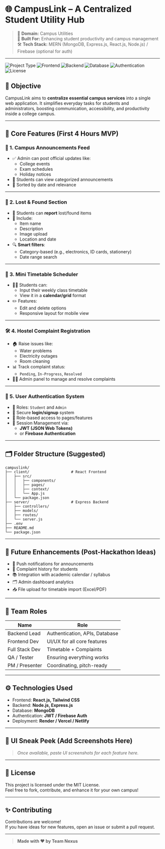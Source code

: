 # 🌐 CampusLink – A Centralized Student Utility Hub

> 🚀 **Domain:** Campus Utilities  
> 🧠 **Built For:** Enhancing student productivity and campus management  
> 🛠️ **Tech Stack:** MERN (MongoDB, Express.js, React.js, Node.js) / Firebase (optional for auth)  

---
![Project Type](https://img.shields.io/badge/Project-Campus%20Utilities-orange?style=for-the-badge)
![Frontend](https://img.shields.io/badge/Frontend-React.js-blue?style=for-the-badge)
![Backend](https://img.shields.io/badge/Backend-Node.js%20|%20Express.js-yellow?style=for-the-badge)
![Database](https://img.shields.io/badge/Database-MongoDB-brightgreen?style=for-the-badge)
![Authentication](https://img.shields.io/badge/Auth-JWT%20%2F%20Firebase-red?style=for-the-badge)
![License](https://img.shields.io/badge/License-MIT-green?style=for-the-badge)

## 📌 Objective

CampusLink aims to **centralize essential campus services** into a single web application. It simplifies everyday tasks for students and administrators, boosting communication, accessibility, and productivity inside a college campus.

---

## 🎯 Core Features (First 4 Hours MVP)

### 📢 1. Campus Announcements Feed
- ✅ Admin can post official updates like:
  - College events
  - Exam schedules
  - Holiday notices
- 🔎 Students can view categorized announcements
- 📅 Sorted by date and relevance

---

### 🧳 2. Lost & Found Section
- 🎒 Students can **report** lost/found items
- 📍 Include:
  - Item name
  - Description
  - Image upload
  - Location and date
- 🔍 **Smart filters**:
  - Category-based (e.g., electronics, ID cards, stationery)
  - Date range search

---

### 📅 3. Mini Timetable Scheduler
- 🧑‍🎓 Students can:
  - Input their weekly class timetable
  - View it in a **calendar/grid** format
- ✏️ Features:
  - Edit and delete options
  - Responsive layout for mobile view

---

### 🛠️ 4. Hostel Complaint Registration
- 🏠 Raise issues like:
  - Water problems
  - Electricity outages
  - Room cleaning
- 📊 Track complaint status:
  - `Pending`, `In-Progress`, `Resolved`
- 👨‍💼 Admin panel to manage and resolve complaints

---

### 🔐 5. User Authentication System
- 👥 Roles: `Student` and `Admin`
- 🧾 Secure **login/signup** system
- 🔐 Role-based access to pages/features
- 🔄 Session Management via:
  - **JWT (JSON Web Tokens)**  
  - or **Firebase Authentication**

---

## 🗂️ Folder Structure (Suggested)

```
campuslink/
├── client/                   # React Frontend
│   ├── src/
│   │   ├── components/
│   │   ├── pages/
│   │   ├── context/
│   │   └── App.js
│   └── package.json
├── server/                   # Express Backend
│   ├── controllers/
│   ├── models/
│   ├── routes/
│   └── server.js
├── .env
├── README.md
└── package.json
```

---

## 🔧 Future Enhancements (Post-Hackathon Ideas)

- 📱 Push notifications for announcements
- 🧾 Complaint history for students
- 📚 Integration with academic calendar / syllabus
- 🗂 Admin dashboard analytics
- 📥 File upload for timetable import (Excel/PDF)

---

## 🤝 Team Roles

| Name | Role |
|------|------|
| Backend Lead | Authentication, APIs, Database |
| Frontend Dev | UI/UX for all core features |
| Full Stack Dev | Timetable + Complaints |
| QA / Tester | Ensuring everything works |
| PM / Presenter | Coordinating, pitch-ready |

---

## ⚙️ Technologies Used

- Frontend: **React.js, Tailwind CSS**
- Backend: **Node.js, Express.js**
- Database: **MongoDB**
- Authentication: **JWT / Firebase Auth**
- Deployment: **Render / Vercel / Netlify**

---

## 📸 UI Sneak Peek (Add Screenshots Here)
> _Once available, paste UI screenshots for each feature here._

---

## 📃 License

This project is licensed under the MIT License.  
Feel free to fork, contribute, and enhance it for your own campus!

---

## ✨ Contributing

Contributions are welcome!  
If you have ideas for new features, open an issue or submit a pull request.

---

> **Made with ❤️ by Team Nexus**
